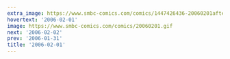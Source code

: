 ```yaml
---
extra_image: https://www.smbc-comics.com/comics/1447426436-20060201after.png
hovertext: '2006-02-01'
image: https://www.smbc-comics.com/comics/20060201.gif
next: '2006-02-02'
prev: '2006-01-31'
title: '2006-02-01'
---
```

